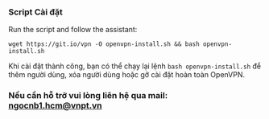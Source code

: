 ### Script Cài đặt
Run the script and follow the assistant:

`wget https://git.io/vpn -O openvpn-install.sh && bash openvpn-install.sh`

Khi cài đặt thành công, bạn có thể chạy lại lệnh `bash openvpn-install.sh` để thêm người dùng, xóa người dùng hoặc gỡ cài đặt hoàn toàn OpenVPN.

### Nếu cần hỗ trỡ vui lòng liên hệ qua mail: ngocnb1.hcm@vnpt.vn
